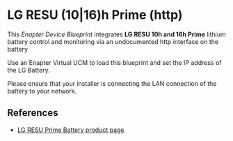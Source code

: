 # LG RESU (10|16)h Prime (http)

This _Enapter Device Blueprint_ integrates **LG RESU 10h and 16h Prime** lithium battery control and monitoring via an undocumented http interface on the battery

Use an Enapter Virtual UCM to load this blueprint and set the IP address of the LG Battery.

Please ensure that your installer is connecting the LAN connection of the battery to your network.

## References

- [LG RESU Prime Battery product page](https://www.lgessbattery.com/us/home-battery/product-info.lg)
